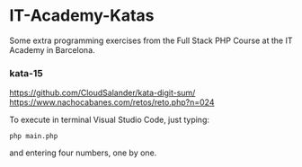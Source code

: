 # IT-Academy-Katas

Some extra programming exercises from the Full Stack PHP Course at the IT Academy in Barcelona.  

### kata-15
https://github.com/CloudSalander/kata-digit-sum/  
https://www.nachocabanes.com/retos/reto.php?n=024  

To execute in terminal Visual Studio Code, just typing:  
```
php main.php
```
and entering four numbers, one by one.
